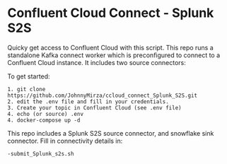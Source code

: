 # Confluent Cloud Connect - Splunk S2S
Quicky get access to Confluent Cloud with this script. This repo runs a standalone Kafka connect worker which is preconfigured to connect to a Confluent Cloud instance.
It includes two source connectors:

To get started:
```
1. git clone https://github.com/JohnnyMirza/ccloud_connect_Splunk_S2S.git
2. edit the .env file and fill in your credentials.
3. Create your topic in Confluent Cloud (see .env file)
4. echo (or source) .env
4. docker-compose up -d
```

This repo includes a Splunk S2S source connector, and snowflake sink connector. Fill in connectivity details in:
```
-submit_Splunk_s2s.sh
```
